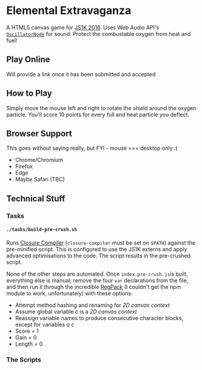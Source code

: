 # Elemental Extravaganza

A HTML5 canvas game for [JS1K 2016](http://js1k.com/2016-elemental/). Uses Web Audio API's [`OscillatorNode`](https://developer.mozilla.org/en-US/docs/Web/API/OscillatorNode) for sound. Protect the combustable oxygen from heat and fuel!


## Play Online

Will provide a link once it has been submitted and accepted


## How to Play

Simply move the mouse left and right to rotate the shield around the oxygen particle. You'll score 10 points for every full and heat particle you deflect.


## Browser Support

This goes without saying really, but FYI - mouse === desktop only :(
	
* Chrome/Chromium
* Firefox
* Edge
* Maybe Safari (TBC)


## Technical Stuff

### Tasks

#### `./tasks/build-pre-crush.sh`

Runs [Closure Compiler](https://developers.google.com/closure/compiler/) (`closure-compiler` must be set on `$PATH`) against the pre-minified script. This is configured to use the JS1K externs and apply advanced optimisations to the code. The script results in the pre-crushed script.

None of the other steps are automated. Once `index.pre-crush.js`is built, everything else is manual; remove the four `var` declarations from the file, and then run it through the incredible [RegPack](http://siorki.github.io/regPack.html) (I couldn't get the npm module to work, unfortunately) with these options:

* Attempt method hashing and renaming for *2D canvas context*
* Assume global variable *c* is a *2D canvas context*
* Reassign variable names to produce consecutive character blocks, except for variables *a c*
* Score = 1
* Gain = 0
* Length = 0


### The Scripts

